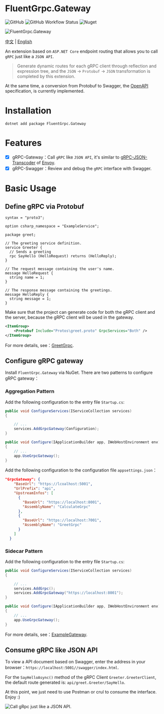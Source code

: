 ﻿# FluentGrpc.Gateway

![GitHub](https://img.shields.io/github/license/qinyuanpei/FluentGrpc.Gateway) ![GitHub Workflow Status](https://img.shields.io/github/workflow/status/qinyuanpei/FluentGrpc.Gateway/Release) ![Nuget](https://img.shields.io/nuget/v/FluentGrpc.Gateway)

![FluentGrpc.Gateway](https://raw.fastgit.org/qinyuanpei/FluentGrpc.Gateway/master/example/Screenshots/FluentGrpc.Gateway.png)

[中文](https://github.com/qinyuanpei/FluentGrpc.Gateway/blob/master/README_CN.md) | [English](https://github.com/qinyuanpei/FluentGrpc.Gateway/blob/master/README.md)

An extension based on `ASP.NET Core` endpoint routing that allows you to call `gRPC` just like a `JSON API`.

> Generate dynamic routes for each gRPC client through reflection and expression tree, and the `JSON` -> `Protobuf` -> `JSON` transformation is completed by this extension. 

At the same time, a conversion from Protobuf to Swagger, the [OpenAPI](https://swagger.io/specification/) specification, is currently implemented.

# Installation

```
dotnet add package FluentGrpc.Gateway
```

# Features

* [x] gRPC-Gateway：Call `gRPC` like `JSON API`,  it's similar to [gRPC-JSON-Transcoder](https://www.envoyproxy.io/docs/envoy/latest/configuration/http/http_filters/grpc_json_transcoder_filter) of [Envoy](https://www.envoyproxy.io/).
* [x] gRPC-Swagger：Review and debug the `gRPC` interface with Swagger.

# Basic Usage

## Define gRPC via Protobuf

```
syntax = "proto3";

option csharp_namespace = "ExampleService";

package greet;

// The greeting service definition.
service Greeter {
  // Sends a greeting
  rpc SayHello (HelloRequest) returns (HelloReply);
}

// The request message containing the user's name.
message HelloRequest {
  string name = 1;
}

// The response message containing the greetings.
message HelloReply {
  string message = 1;
}
```
Make sure that the project can generate code for both the gRPC client and the server, because the gRPC client will be used in the gateway.  

```xml
<ItemGroup>
    <Protobuf Include="Protos\greet.proto" GrpcServices="Both" />
</ItemGroup>
```
For more details, see：[GreetGrpc](https://github.com/qinyuanpei/FluentGrpc.Gateway/tree/master/example/GreetGrpc).

## Configure gRPC gateway

Install `FluentGrpc.Gateway` via NuGet. There are two patterns to configure gRPC gateway：

### Aggregation Pattern

Add the following configuration to the entry file `Startup.cs`:

```csharp
public void ConfigureServices(IServiceCollection services)
{

    // ...
    services.AddGrpcGateway(Configuration);
}

public void Configure(IApplicationBuilder app, IWebHostEnvironment env)
{
    // ...
    app.UseGrpcGateway();
}
```

Add the following configuration to the configuration file `appsettings.json`：

```json
"GrpcGateway": {
    "BaseUrl": "https://lcoalhost:5001",
    "UrlPrefix": "api",
    "UpstreamInfos": [
      {
        "BaseUrl": "https://localhost:8001",
        "AssemblyName": "CalculateGrpc"
      },
      {
        "BaseUrl": "https://localhost:7001",
        "AssemblyName": "GreetGrpc"
      }
    ]
  }
```

### Sidecar Pattern

Add the following configuration to the entry file `Startup.cs`:

```csharp
public void ConfigureServices(IServiceCollection services)
{

    // ...
    services.AddGrpc();
    services.AddGrpcGateway("https://localhost:8001");
}

public void Configure(IApplicationBuilder app, IWebHostEnvironment env)
{
    // ...
    app.UseGrpcGateway();
}
```

For more details, see：[ExampleGateway](https://github.com/qinyuanpei/FluentGrpc.Gateway/tree/master/example/ExampleGateway).

## Consume gRPC like JSON API

To view a API document based on Swagger, enter the address in your browser：`https://localhost:5001//swagger/index.html`.

For the `SayHelloAsync()` method of the gRPC Client `Greeter.GreeterClient`, the default route generated is: `api/greet.Greeter/SayHello`.  

At this point, we just need to use Postman or crul to consume the interface. Enjoy :)  

![Call gRpc just like a JSON API](https://raw.fastgit.org/qinyuanpei/FluentGrpc.Gateway/master/example/Screenshots/Swagger.png).




